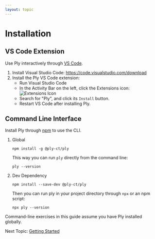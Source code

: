 ```yaml
---
layout: topic
---
```

# Installation

## VS Code Extension
Use Ply interactively through [VS Code](https://code.visualstudio.com/).
1. Install Visual Studio Code:
   <https://code.visualstudio.com/download>
1. Install the Ply VS Code extension:
   - Run Visual Studio Code
   - In the Activity Bar on the left, click the Extensions icon: 
     <img src="../img/extensions.png" alt="Extensions Icon" class="icon-img">
   - Search for "Ply", and click its `Install` button.
   - Restart VS Code after installing Ply.

## Command Line Interface
Install Ply through [npm](https://www.npmjs.com/package/ply-ct) to use the CLI.
1. Global
   ```
   npm install -g @ply-ct/ply
   ```
   This way you can run `ply` directly from the command line:
   ```
   ply --version
   ```
1. Dev Dependency
   ```
   npm install --save-dev @ply-ct/ply
   ```
   Then you can run ply in your project directory through `npx` or an npm script:
   ```
   npx ply --version
   ```
Command-line exercises in this guide assume you have Ply installed globally.

Next Topic: [Getting Started](intro)